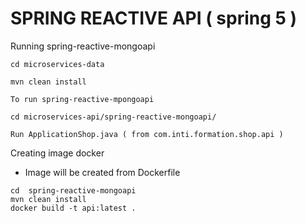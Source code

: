 # SPRING REACTIVE API ( spring 5 ) 
Running spring-reactive-mongoapi
```
cd microservices-data

mvn clean install

To run spring-reactive-mpongoapi

cd microservices-api/spring-reactive-mongoapi/

Run ApplicationShop.java ( from com.inti.formation.shop.api )
```

Creating image docker 
* Image will be created from  Dockerfile
```
cd  spring-reactive-mongoapi
mvn clean install
docker build -t api:latest .
```

